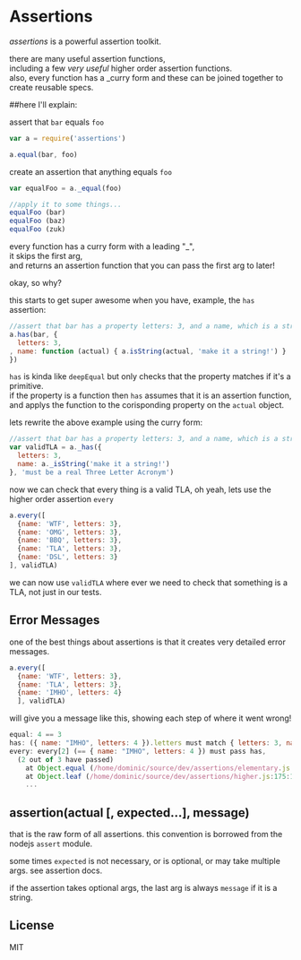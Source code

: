 # Assertions

_assertions_ is a powerful assertion toolkit.  

there are many useful assertion functions,  
including a few _very useful_ higher order assertion functions.  
also, every function has a _curry form and these can be joined together to create reusable specs.

##here I'll explain:

assert that `bar` equals `foo`

``` js
var a = require('assertions')

a.equal(bar, foo)
```
create an assertion that anything equals `foo`

``` js
var equalFoo = a._equal(foo)

//apply it to some things...
equalFoo (bar)
equalFoo (baz)
equalFoo (zuk)
```

every function has a curry form with a leading "_",  
it skips the first arg,  
and returns an assertion function that you can pass the first arg to later!

okay, so why? 

this starts to get super awesome when you have, example, the `has` assertion:

``` js
//assert that bar has a property letters: 3, and a name, which is a string.
a.has(bar, {
  letters: 3,
, name: function (actual) { a.isString(actual, 'make it a string!') }
})
```

`has` is kinda like `deepEqual` but only checks that the property matches if it's a primitive.  
if the property is a function then `has` assumes that it is an assertion function,  
and applys the function to the corisponding property on the `actual` object.  

lets rewrite the above example using the curry form:

``` js
//assert that bar has a property letters: 3, and a name, which is a string.
var validTLA = a._has({
  letters: 3,
  name: a._isString('make it a string!')
}, 'must be a real Three Letter Acronym')
```
now we can check that every thing is a valid TLA, oh yeah, lets use the higher order assertion `every`

``` js
a.every([
  {name: 'WTF', letters: 3},
  {name: 'OMG', letters: 3},
  {name: 'BBQ', letters: 3},
  {name: 'TLA', letters: 3},
  {name: 'DSL', letters: 3}
], validTLA)
```

we can now use `validTLA` where ever we need to check that something is a TLA, not just in our tests.

## Error Messages
one of the best things about assertions is that it creates very detailed error messages.

``` js
a.every([
  {name: 'WTF', letters: 3},
  {name: 'TLA', letters: 3},
  {name: 'IMHO', letters: 4}
  ], validTLA)
```

will give you a message like this, showing each step of where it went wrong!

``` js
equal: 4 == 3
has: ({ name: "IMHO", letters: 4 }).letters must match { letters: 3, name: isString }).letters
every: every[2] (== { name: "IMHO", letters: 4 }) must pass has, 
  (2 out of 3 have passed)
    at Object.equal (/home/dominic/source/dev/assertions/elementary.js:11:18)
    at Object.leaf (/home/dominic/source/dev/assertions/higher.js:175:16)
    ...
```

## assertion(actual [, expected...], message)

that is the raw form of all assertions. this convention is borrowed from the nodejs `assert` module.

some times `expected` is not necessary, or is optional, 
or may take multiple args. see assertion docs.

if the assertion takes optional args, the last arg is always `message` if it is a string.

## License

MIT

